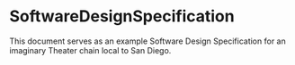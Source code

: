 # SoftwareDesignSpecification

This document serves as an example Software Design Specification for an imaginary Theater chain local to San Diego.
